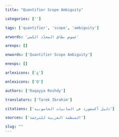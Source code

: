 ```yaml
---
title: "Quantifier Scope Ambiguity"

categories: ['']

tags: ['quantifier', 'scope', 'ambiguity']

arwords: 'غموض نطاق المحدّد الكمي'

arexps: []

enwords: ['Quantifier Scope Ambiguity']

enexps: []

arlexicons: ['غ']

enlexicons: ['Q']

authors: ['Ruqayya Roshdy']

translators: ['Tarek Ibrahim']

citations: ['دليل أكسفورد في السانيات الحاسوبية']

sources: ['المنظمة العربية للترجمة']

slug: ""
---
```

